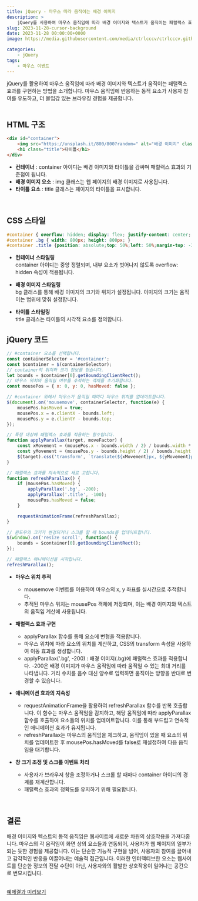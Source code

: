 ```yaml
---
title: jQuery - 마우스 따라 움직이는 배경 이미지
description: >  
    jQuery를 사용하여 마우스 움직임에 따라 배경 이미지와 텍스트가 움직이는 패럴랙스 효과를 구현하는 방법을 설명합니다. 이러한 인터랙티브 요소는 사용자 참여를 유도하고 웹사이트를 보다 몰입감 있는 공간으로 만듭니다.  
slug: 2023-11-28-cursor-background
date: 2023-11-28 00:00:00+0000
image: https://media.githubusercontent.com/media/ctrlcccv/ctrlcccv.github.io/master/assets/img/post/2023-11-28-cursor-background2.webp

categories:
    - jQuery
tags:
    - 마우스 이벤트
---
```

jQuery를 활용하여 마우스 움직임에 따라 배경 이미지와 텍스트가 움직이는 패럴랙스 효과를 구현하는 방법을 소개합니다.
마우스 움직임에 반응하는 동적 요소가 사용자 참여를 유도하고, 더 몰입감 있는 브라우징 경험을 제공합니다.  
<br>

## HTML 구조
```html
<div id="container">
    <img src="https://unsplash.it/800/800?random=" alt="배경 이미지" class="bg">
    <h1 class="title">타이틀</h1>
</div>
```
* **컨테이너** : container 아이디는 배경 이미지와 타이틀을 감싸며 패럴랙스 효과의 기준점이 됩니다.
* **배경 이미지 요소** : img 클래스는 웹 페이지의 배경 이미지로 사용됩니다.
* **타이틀 요소** : title 클래스는 페이지의 타이틀을 표시합니다.  

<br>

## CSS 스타일
```css
#container { overflow: hidden; display: flex; justify-content: center; align-items: center; position: relative; width: 600px; height: 600px; margin: 50px auto 0; } 
#container .bg { width: 800px; height: 800px; } 
#container .title {position: absolute;top: 50%;left: 50%;margin-top: -33px;margin-left: -63px;font-size: 46px; font-weight: 700;color: #fff; text-shadow: 0 0 10px rgba(0, 0, 0, 0.4); }
```
* **컨테이너 스타일링**   
container 아이디는 중앙 정렬되며, 내부 요소가 벗어나지 않도록 overflow: hidden 속성이 적용됩니다.

* **배경 이미지 스타일링**  
bg 클래스를 통해 배경 이미지의 크기와 위치가 설정됩니다. 이미지의 크기는 움직이는 범위에 맞춰 설정합니다.

* **타이틀 스타일링**  
title 클래스는 타이틀의 시각적 요소를 정의합니다.

<script async src="https://pagead2.googlesyndication.com/pagead/js/adsbygoogle.js?client=ca-pub-8535540836842352" crossorigin="anonymous"></script>
<ins class="adsbygoogle"
     style="display:block; text-align:center;"
     data-ad-layout="in-article"
     data-ad-format="fluid"
     data-ad-client="ca-pub-8535540836842352"
     data-ad-slot="2974559225"></ins>
<script>
     (adsbygoogle = window.adsbygoogle || []).push({});
</script>

## jQuery 코드
```js
// #container 요소를 선택합니다.
const containerSelector = '#container';
const $container = $(containerSelector);
// container의 위치와 크기 정보를 얻습니다.
let bounds = $container[0].getBoundingClientRect();
// 마우스 위치와 움직임 여부를 추적하는 객체를 초기화합니다.
const mousePos = { x: 0, y: 0, hasMoved: false };

// #container 위에서 마우스가 움직일 때마다 마우스 위치를 업데이트합니다.
$(document).on('mousemove', containerSelector, function(e) {
    mousePos.hasMoved = true;
    mousePos.x = e.clientX - bounds.left;
    mousePos.y = e.clientY - bounds.top;
});

// 특정 대상에 패럴랙스 효과를 적용하는 함수입니다.
function applyParallax(target, moveFactor) {
    const xMovement = (mousePos.x - bounds.width / 2) / bounds.width * moveFactor;
    const yMovement = (mousePos.y - bounds.height / 2) / bounds.height * moveFactor;
    $(target).css('transform', `translate(${xMovement}px, ${yMovement}px)`);
}

// 패럴랙스 효과를 지속적으로 새로 고칩니다.
function refreshParallax() {
    if (mousePos.hasMoved) {
        applyParallax('.bg', -200);
        applyParallax('.title', -100);
        mousePos.hasMoved = false;
    }

    requestAnimationFrame(refreshParallax);
}

// 윈도우의 크기가 변경되거나 스크롤 할 때 bounds를 업데이트합니다.
$(window).on('resize scroll', function() {
    bounds = $container[0].getBoundingClientRect();
});

// 패럴랙스 애니메이션을 시작합니다.
refreshParallax();
```
* **마우스 위치 추적**  
  * mousemove 이벤트를 이용하여 마우스의 x, y 좌표를 실시간으로 추적합니다.
  * 추적된 마우스 위치는 mousePos 객체에 저장되며, 이는 배경 이미지와 텍스트의 움직임 계산에 사용됩니다.

* **패럴랙스 효과 구현**  
  * applyParallax 함수를 통해 요소에 변형을 적용합니다.
  * 마우스 위치에 따라 요소의 위치를 계산하고, CSS의 transform 속성을 사용하여 이동 효과를 생성합니다.  
  * applyParallax('.bg', -200) : 배경 이미지(.bg)에 패럴랙스 효과를 적용합니다. -200은 배경 이미지가 마우스 움직임에 따라 움직일 수 있는 최대 거리를 나타냅니다. 거리 수치를 음수 대신 양수로 입력하면 움직이는 방향을 반대로 변경할 수 있습니다.

* **애니메이션 효과의 지속성**  
  * requestAnimationFrame을 활용하여 refreshParallax 함수를 반복 호출합니다. 이 함수는 마우스 움직임을 감지하고, 해당 움직임에 따라 applyParallax 함수를 호출하여 요소들의 위치를 업데이트합니다. 이를 통해 부드럽고 연속적인 애니메이션 효과가 유지됩니다.
  * refreshParallax는 마우스의 움직임을 체크하고, 움직임이 있을 때 요소의 위치를 업데이트한 후 mousePos.hasMoved를 false로 재설정하여 다음 움직임을 대기합니다.

* **창 크기 조정 및 스크롤 이벤트 처리**  
  * 사용자가 브라우저 창을 조정하거나 스크롤 할 때마다 container 아이디의 경계를 재계산합니다.
  * 패럴랙스 효과의 정확도를 유지하기 위해 필요합니다.  
<br>

## 결론
배경 이미지와 텍스트의 동적 움직임은 웹사이트에 새로운 차원의 상호작용을 가져다줍니다. 마우스의 각 움직임이 화면 상의 요소들과 연동되어, 사용자가 웹 페이지의 일부가 되는 듯한 경험을 제공합니다. 이는 단순한 기능적 구현을 넘어, 사용자의 참여를 끌어내고 감각적인 반응을 이끌어내는 예술적 접근입니다. 이러한 인터랙티브한 요소는 웹사이트를 단순한 정보의 전달 수단이 아닌, 사용자와의 활발한 상호작용이 일어나는 공간으로 변모시킵니다.  
<br>

<div class="btn_wrap">
    <a target="_blank" href="https://ctrlcccv.github.io/ctrlcccv-demo/2023-11-28-cursor-background/">예제결과 미리보기</a>
</div>